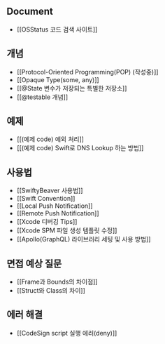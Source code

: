 
## Document
- [[OSStatus 코드 검색 사이트]]

## 개념
- [[Protocol-Oriented Programming(POP) (작성중)]]
- [[Opaque Type(some, any)]]
- [[@State 변수가 저장되는 특별한 저장소]]
- [[@testable 개념]]

## 예제
- [[(예제 code) 예외 처리]]
- [[(예제 code) Swift로 DNS Lookup 하는 방법]]

## 사용법
- [[SwiftyBeaver 사용법]]
- [[Swift Convention]]
- [[Local Push Notification]]
- [[Remote Push Notification]]
- [[Xcode 디버깅 Tips]]
- [[Xcode SPM 파일 생성 템플릿 수정]]
- [[Apollo(GraphQL) 라이브러리 세팅 및 사용 방법]]

## 면접 예상 질문
- [[Frame과 Bounds의 차이점]]
- [[Struct와 Class의 차이]]

## 에러 해결
- [[CodeSign script 실행 에러(deny)]]